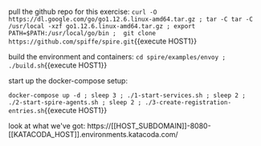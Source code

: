 
pull the github repo for this exercise:
`curl -O https://dl.google.com/go/go1.12.6.linux-amd64.tar.gz ; tar -C tar -C /usr/local -xzf go1.12.6.linux-amd64.tar.gz ; export PATH=$PATH:/usr/local/go/bin ;  git clone https://github.com/spiffe/spire.git`{{execute HOST1}}

build the environment and containers:
`cd spire/examples/envoy ; ./build.sh`{{execute HOST1}}

start up the docker-compose setup:  

`docker-compose up -d ; sleep 3 ; ./1-start-services.sh ; sleep 2 ; ./2-start-spire-agents.sh ; sleep 2 ; ./3-create-registration-entries.sh`{{execute HOST1}}


look at what we've got:
https://[[HOST_SUBDOMAIN]]-8080-[[KATACODA_HOST]].environments.katacoda.com/


